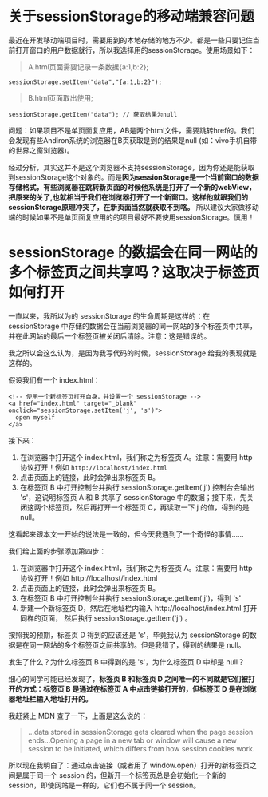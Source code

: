 # 关于sessionStorage的移动端兼容问题
最近在开发移动端项目时，需要用到的本地存储的地方不少。都是一些只要记住当前打开窗口的用户数据就行，所以我选择用的sessionStorage。使用场景如下：

> A.html页面需要记录一条数据{a:1,b:2};
```
sessionStorage.setItem("data","{a:1,b:2}");
```
> B.html页面取出使用;

`sessionStorage.getItem("data"); // 获取结果为null`

问题：如果项目不是单页面复应用，AB是两个html文件，需要跳转href的。我们会发现有些Andiron系统的浏览器在B页获取是到的结果是null (如：vivo手机自带的世界之窗浏览器)。

经过分析，其实这并不是这个浏览器不支持sessionStorage，因为你还是能获取到sessionStorage这个对象的。而是**因为sessionStorage是一个当前窗口的数据存储格式，有些浏览器在跳转新页面的时候他系统是打开了一个新的webView，把原来的关了,也就相当于我们在浏览器打开了一个新窗口。这样他就跟我们的sessionStorage原理冲突了，在新页面当然就获取不到咯。**  所以建议大家做移动端的时候如果不是单页面复应用的的项目最好不要使用sessionStorage。慎用！


# sessionStorage 的数据会在同一网站的多个标签页之间共享吗？这取决于标签页如何打开

一直以来，我所以为的 sessionStorage 的生命周期是这样的：在 sessionStorage 中存储的数据会在当前浏览器的同一网站的多个标签页中共享，并在此网站的最后一个标签页被关闭后清除。注意：这是错误的。

我之所以会这么认为，是因为我写代码的时候，sessionStorage 给我的表现就是这样的。

假设我们有一个 index.html：

```
<!-- 使用一个新标签页打开自身，并设置一个 sessionStorage -->
<a href="index.html" target="_blank" onclick="sessionStorage.setItem('j', 's')">
  open myself
</a>
```

接下来：

1. 在浏览器中打开这个 index.html，我们称之为标签页 A。注意：需要用 http 协议打开！例如 `http://localhost/index.html`
2. 点击页面上的链接，此时会弹出来标签页 B。
3. 在标签页 B 中打开控制台并执行 sessionStorage.getItem('j')
控制台会输出 's'，这说明标签页 A 和 B 共享了 sessionStorage 中的数据；接下来，先关闭这两个标签页，然后再打开一个标签页 C，再读取一下 j 的值，得到的是 null。

这看起来跟本文一开始的说法是一致的，但今天我遇到了一个奇怪的事情……

我们给上面的步骤添加第四步：

1. 在浏览器中打开这个 index.html，我们称之为标签页 A。注意：需要用 http 协议打开！例如 http://localhost/index.html
2. 点击页面上的链接，此时会弹出来标签页 B。
3. 在标签页 B 中打开控制台并执行 sessionStorage.getItem('j')，得到 's'
4. 新建一个新标签页 D，然后在地址栏内输入 http://localhost/index.html 打开同样的页面， 然后执行 sessionStorage.getItem('j') 。

按照我的预期，标签页 D 得到的应该还是 's'，毕竟我认为 sessionStorage 的数据是在同一网站的多个标签页之间共享的。但是我错了，得到的结果是 null。

发生了什么？为什么标签页 B 中得到的是 's'，为什么标签页 D 中却是 null？

细心的同学可能已经发现了，**标签页 B 和标签页 D 之间唯一的不同就是它们被打开的方式：标签页 B 是通过在标签页 A 中点击链接打开的，但标签页 D 是在浏览器地址栏输入地址打开的。**

我赶紧上 MDN 查了一下，上面是这么说的：

> ...data stored in sessionStorage gets cleared when the page session ends...Opening a page in a new tab or window will cause a new session to be initiated, which differs from how session cookies work.

所以现在我明白了：通过点击链接（或者用了 window.open）打开的新标签页之间是属于同一个 session 的，但新开一个标签页总是会初始化一个新的 session，即使网站是一样的，它们也不属于同一个 session。